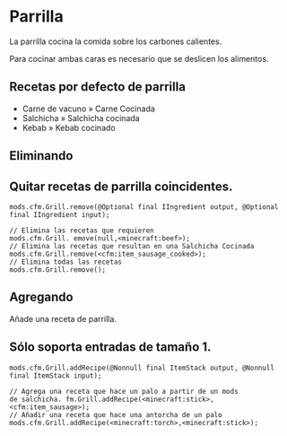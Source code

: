 # Parrilla

La parrilla cocina la comida sobre los carbones calientes.

Para cocinar ambas caras es necesario que se deslicen los alimentos.

## Recetas por defecto de parrilla

- Carne de vacuno » Carne Cocinada
- Salchicha » Salchicha cocinada
- Kebab » Kebab cocinado

## Eliminando

## Quitar recetas de parrilla coincidentes.

```zenscript
mods.cfm.Grill.remove(@Optional final IIngredient output, @Optional final IIngredient input);

// Elimina las recetas que requieren
mods.cfm.Grill. emove(null,<minecraft:beef>);
// Elimina las recetas que resultan en una Salchicha Cocinada
mods.cfm.Grill.remove(<cfm:item_sausage_cooked>);
// Elimina todas las recetas
mods.cfm.Grill.remove();
```

## Agregando

Añade una receta de parrilla.

## Sólo soporta entradas de tamaño 1.

```zenscript
mods.cfm.Grill.addRecipe(@Nonnull final ItemStack output, @Nonnull final ItemStack input);

// Agrega una receta que hace un palo a partir de un mods
de salchicha. fm.Grill.addRecipe(<minecraft:stick>,<cfm:item_sausage>);
// Añadir una receta que hace una antorcha de un palo
mods.cfm.Grill.addRecipe(<minecraft:torch>,<minecraft:stick>);
```